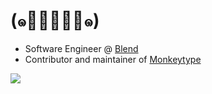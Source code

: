 # (๑･̑◡･̑๑)

- Software Engineer @ [Blend](https://blend.com/)
- Contributor and maintainer of [Monkeytype](https://monkeytype.com/)

<a href="https://www.linkedin.com/in/bruce-berrios-015582197/"><img src="https://img.shields.io/badge/LinkedIn-0077B5?style=for-the-badge&logo=linkedin&logoColor=white"></a>

<!--
**Bruception/Bruception** is a ✨ _special_ ✨ repository because its `README.md` (this file) appears on your GitHub profile.

Here are some ideas to get you started:

- 🔭 I’m currently working on ...
- 🌱 I’m currently learning ...
- 👯 I’m looking to collaborate on ...
- 🤔 I’m looking for help with ...
- 💬 Ask me about ...
- 📫 How to reach me: ...
- 😄 Pronouns: ...
- ⚡ Fun fact: ...

[![monkeytype.badge]](https://monkeytype.com/)

<!-- [monkeytype.badge]: https://img.shields.io/endpoint?style=for-the-badge&url=https%3A%2F%2Fmonkeytype-badge-vhd5lan7mmhz.runkit.sh%3Fmessage%3D121wpm%26label%3Dmonkeytype%26logoVariant%3Dtwo -->

